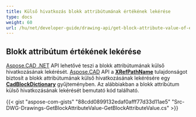 ```yaml
---
title: Külső hivatkozás blokk attribútumának értékének lekérése
type: docs
weight: 60
url: /hu/net/developer-guide/drawing-api/get-block-attribute-value-of-external-reference/
---
```


## **Blokk attribútum értékének lekérése**

[Aspose.CAD .NET](/cad/net/) API lehetővé teszi a blokk attribútumának külső hivatkozásának lekérését. [Aspose.CAD](https://products.aspose.com/cad/net/) API a [**XRefPathName**](https://reference.aspose.com/cad/net/aspose.cad.fileformats.cad.cadobjects/cadblockentity/properties/xrefpathname) tulajdonságot biztosít a blokk attribútumának külső hivatkozásának lekérésére egy [**CadBlockDictionary**](https://reference.aspose.com/cad/net/aspose.cad.fileformats.cad/cadblockdictionary) gyűjteményben. Az alábbiakban a blokk attribútum külső hivatkozásának lekérését bemutató kód található.

{{< gist "aspose-com-gists" "88cdd0899132edaf0afff77d33d11ae5" "Src-DWG-Drawings-GetBlockAttributeValue-GetBlockAttributeValue.cs" >}}

